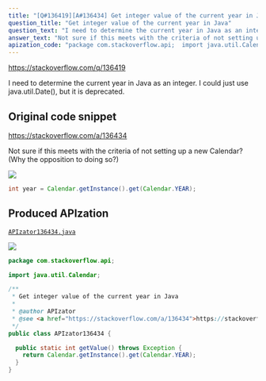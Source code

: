 ```yaml
---
title: "[Q#136419][A#136434] Get integer value of the current year in Java"
question_title: "Get integer value of the current year in Java"
question_text: "I need to determine the current year in Java as an integer. I could just use java.util.Date(), but it is deprecated."
answer_text: "Not sure if this meets with the criteria of not setting up a new Calendar?  (Why the opposition to doing so?)"
apization_code: "package com.stackoverflow.api;  import java.util.Calendar;  /**  * Get integer value of the current year in Java  *  * @author APIzator  * @see <a href=\"https://stackoverflow.com/a/136434\">https://stackoverflow.com/a/136434</a>  */ public class APIzator136434 {    public static int getValue() throws Exception {     return Calendar.getInstance().get(Calendar.YEAR);   } }"
---
```


https://stackoverflow.com/q/136419

I need to determine the current year in Java as an integer. I could just use java.util.Date(), but it is deprecated.



## Original code snippet

https://stackoverflow.com/a/136434

Not sure if this meets with the criteria of not setting up a new Calendar?  (Why the opposition to doing so?)

<div class="code-logo"><img src="/stackoverflow.png" /></div>

```java
int year = Calendar.getInstance().get(Calendar.YEAR);
```

## Produced APIzation

[`APIzator136434.java`](https://github.com/pasqualesalza/apization/raw/main/data/search/APIzator136434.java)

<div class="code-logo"><img src="/apizator.png" /></div>

```java
package com.stackoverflow.api;

import java.util.Calendar;

/**
 * Get integer value of the current year in Java
 *
 * @author APIzator
 * @see <a href="https://stackoverflow.com/a/136434">https://stackoverflow.com/a/136434</a>
 */
public class APIzator136434 {

  public static int getValue() throws Exception {
    return Calendar.getInstance().get(Calendar.YEAR);
  }
}

```